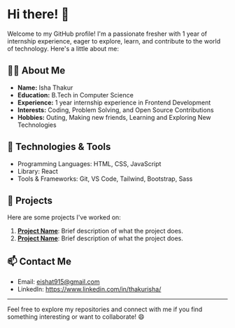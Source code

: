 # Hi there! 👋

Welcome to my GitHub profile! I'm a passionate fresher with 1 year of internship experience, eager to explore, learn, and contribute to the world of technology. Here's a little about me:

## 👨‍💻 About Me
- **Name:** Isha Thakur
- **Education:** B.Tech in Computer Science
- **Experience:** 1 year internship experience in Frontend Development
- **Interests:** Coding, Problem Solving, and Open Source Contributions
- **Hobbies:** Outing, Making new friends, Learning and Exploring New Technologies

## 🔧 Technologies & Tools
- Programming Languages: HTML, CSS, JavaScript
- Library: React
- Tools & Frameworks: Git, VS Code, Tailwind, Bootstrap, Sass

## 🌟 Projects
Here are some projects I've worked on:
1. **[Project Name](#)**: Brief description of what the project does.
2. **[Project Name](#)**: Brief description of what the project does.

## 📫 Contact Me
- Email: eishat915@gmail.com
- LinkedIn: https://www.linkedin.com/in/thakurisha/

---

Feel free to explore my repositories and connect with me if you find something interesting or want to collaborate! 😄
